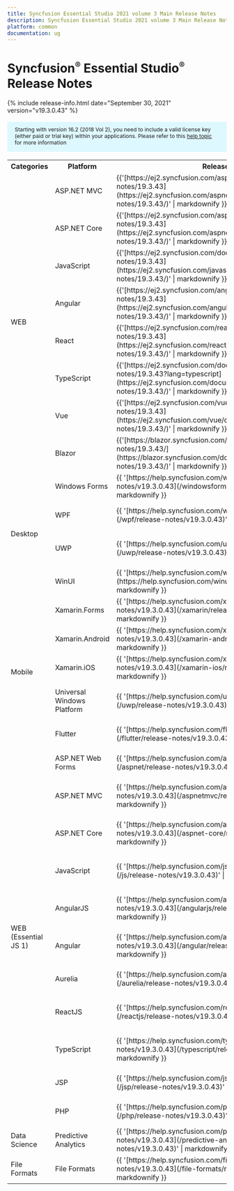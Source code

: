 ```yaml
---
title: Syncfusion Essential Studio 2021 volume 3 Main Release Notes  
description: Syncfusion Essential Studio 2021 volume 3 Main Release Notes  
platform: common
documentation: ug
---
```


# Syncfusion<sup style="font-size:70%">&reg;</sup>   Essential Studio<sup style="font-size:70%">&reg;</sup>  Release Notes  

{% include release-info.html date="September 30, 2021"   version="v19.3.0.43" %} 

<style>
#license {
    font-size: .88em!important;
margin-top: 1.5em;     margin-bottom: 1.5em;
    background-color: #def8ff;
    padding: 10px 17px 14px;
}
</style>

<div id="license">
Starting with version 16.2 (2018 Vol 2), you need to include a valid license key (either paid or trial key) within your applications. 
Please refer to this <a href="/common/essential-studio/licensing/license-key">help topic</a> for more information 
</div>



<table>
<tr>
<th>
Categories</th><th>
Platform</th><th>
Release Notes</th><th>
Read Me</th></tr>
<tr>
<td rowspan="8">
WEB 
</td>
<td>
ASP.NET MVC
</td>
<td>{{'[https://ej2.syncfusion.com/aspnetmvc/documentation/release-notes/19.3.43](https://ej2.syncfusion.com/aspnetmvc/documentation/release-notes/19.3.43/)' | markdownify }}
</td>
<td>{{'[http://files2.syncfusion.com/Installs/v19.3.0.43/ReadMe/web/ASPMVC.html](http://files2.syncfusion.com/Installs/v19.3.0.43/ReadMe/web/ASPMVC.html)' | markdownify }}
</td>
</tr>
<tr>
<td>
ASP.NET Core	
</td>
<td>{{'[https://ej2.syncfusion.com/aspnetcore/documentation/release-notes/19.3.43](https://ej2.syncfusion.com/aspnetcore/documentation/release-notes/19.3.43/)' | markdownify }}
</td>
<td>{{'[http://files2.syncfusion.com/Installs/v19.3.0.43/ReadMe/web/ASPNETCORE.html](http://files2.syncfusion.com/Installs/v19.3.0.43/ReadMe/web/ASPNETCORE.html)' | markdownify }}
</td>
</tr>
<tr>
<td>
JavaScript
</td>
<td>{{'[https://ej2.syncfusion.com/documentation/release-notes/19.3.43](https://ej2.syncfusion.com/javascript/documentation/release-notes/19.3.43/)' | markdownify }}
</td>
<td>{{'[http://files2.syncfusion.com/Installs/v19.3.0.43/ReadMe/web/JavaScript.html](http://files2.syncfusion.com/Installs/v19.3.0.43/ReadMe/web/JavaScript.html)' | markdownify }}
</td>
</tr>
<tr>
<td>
Angular
</td>
<td>{{'[https://ej2.syncfusion.com/angular/documentation/release-notes/19.3.43](https://ej2.syncfusion.com/angular/documentation/release-notes/19.3.43/)' | markdownify }}
</td>
<td>{{'[http://files2.syncfusion.com/Installs/v19.3.0.43/ReadMe/web/Angular.html](http://files2.syncfusion.com/Installs/v19.3.0.43/ReadMe/web/Angular.html)' | markdownify }}
</td>
</tr>
<tr>
<td>
React
</td>
<td>{{'[https://ej2.syncfusion.com/react/documentation/release-notes/19.3.43](https://ej2.syncfusion.com/react/documentation/release-notes/19.3.43/)' | markdownify }}
</td>
<td>{{'[http://files2.syncfusion.com/Installs/v19.3.0.43/ReadMe/web/React.html](http://files2.syncfusion.com/Installs/v19.3.0.43/ReadMe/web/React.html)' | markdownify }}
</td>
</tr>
<tr>
<td>
TypeScript
</td>
<td>{{'[https://ej2.syncfusion.com/documentation/release-notes/19.3.43?lang=typescript](https://ej2.syncfusion.com/documentation/release-notes/19.3.43/)' | markdownify }}
</td>
<td>{{'[http://files2.syncfusion.com/Installs/v19.3.0.43/ReadMe/web/TypeScript.html](http://files2.syncfusion.com/Installs/v19.3.0.43/ReadMe/web/TypeScript.html)' | markdownify }}
</td>
</tr>
<tr>
<td>
Vue
</td>
<td>{{'[https://ej2.syncfusion.com/vue/documentation/release-notes/19.3.43](https://ej2.syncfusion.com/vue/documentation/release-notes/19.3.43/)' | markdownify }}
</td>
<td>{{'[http://files2.syncfusion.com/Installs/v19.3.0.43/ReadMe/web/Vue.html](http://files2.syncfusion.com/Installs/v19.3.0.43/ReadMe/web/Vue.html)' | markdownify }}
</td>
</tr>
<tr>
<td>
Blazor
</td>
<td>{{'[https://blazor.syncfusion.com/documentation/release-notes/19.3.43/](https://blazor.syncfusion.com/documentation/release-notes/19.3.43/)' | markdownify }}
</td>
<td>{{'[http://files2.syncfusion.com/Installs/v19.3.0.43/ReadMe/web/Blazor.html](http://files2.syncfusion.com/Installs/v19.3.0.43/ReadMe/web/Blazor.html)' | markdownify }}
</td>
</tr>
<tr>
<td rowspan="4">
Desktop
</td>
<td>
Windows Forms
</td>
<td>{{ '[https://help.syncfusion.com/windowsforms/release-notes/v19.3.0.43](/windowsforms/release-notes/v19.3.0.43)' | markdownify }}
</td>
<td>{{ '[http://files2.syncfusion.com/Installs/v19.3.0.43/ReadMe/WindowsForms.html](http://files2.syncfusion.com/Installs/v19.3.0.43/ReadMe/WindowsForms.html)' | markdownify }}
</td>
</tr>
<tr>
<td>
WPF
</td>
<td>{{ '[https://help.syncfusion.com/wpf/release-notes/v19.3.0.43](/wpf/release-notes/v19.3.0.43)' | markdownify }}
</td>
<td>{{ '[http://files2.syncfusion.com/Installs/v19.3.0.43/ReadMe/WPF.html](http://files2.syncfusion.com/Installs/v19.3.0.43/ReadMe/WPF.html)' | markdownify }}
</td>
</tr>
<tr>
<td>
UWP
</td>
<td>{{ '[https://help.syncfusion.com/uwp/release-notes/v19.3.0.43](/uwp/release-notes/v19.3.0.43)' | markdownify }}
</td>
<td>{{ '[http://files2.syncfusion.com/Installs/v19.3.0.43/ReadMe/UniversalWindows.html](http://files2.syncfusion.com/Installs/v19.3.0.43/ReadMe/UniversalWindows.html)' | markdownify }}
</td>
</tr>
<tr>
<td>
WinUI
</td>
<td>{{ '[https://help.syncfusion.com/winui/release-notes/v19.3.0.43](https://help.syncfusion.com/winui/release-notes/v19.3.0.43)' | markdownify }}
</td>
<td>{{ '[http://files2.syncfusion.com/Installs/v19.3.0.43/ReadMe/WinUI.html](http://files2.syncfusion.com/Installs/v19.3.0.43/ReadMe/WinUI.html)' | markdownify }}
</td>
</tr>
<tr>
<td rowspan="5">
Mobile
</td>
<td>
Xamarin.Forms
</td>
<td>{{ '[https://help.syncfusion.com/xamarin/release-notes/v19.3.0.43](/xamarin/release-notes/v19.3.0.43)' | markdownify }}
</td>
<td>{{ '[http://files2.syncfusion.com/Installs/v19.3.0.43/ReadMe/Xamarin_Forms.html](http://files2.syncfusion.com/Installs/v19.3.0.43/ReadMe/Xamarin_Forms.html)' | markdownify }}
</td>
</tr>
<tr>
<td>
Xamarin.Android
</td>
<td>{{ '[https://help.syncfusion.com/xamarin-android/release-notes/v19.3.0.43](/xamarin-android/release-notes/v19.3.0.43)' | markdownify }}
</td>
<td>{{ '[http://files2.syncfusion.com/Installs/v19.3.0.43/ReadMe/Xamarin_Forms.html](http://files2.syncfusion.com/Installs/v19.3.0.43/ReadMe/Xamarin_Forms.html)' | markdownify }}
</td>
</tr>
<tr>
<td>
Xamarin.iOS
</td>
<td>{{ '[https://help.syncfusion.com/xamarin-ios/release-notes/v19.3.0.43](/xamarin-ios/release-notes/v19.3.0.43)' | markdownify }}
</td>
<td>{{ '[http://files2.syncfusion.com/Installs/v19.3.0.43/ReadMe/Xamarin_Forms.html](http://files2.syncfusion.com/Installs/v19.3.0.43/ReadMe/Xamarin_Forms.html)' | markdownify }}
</td>
</tr>
<tr>
<td>
Universal Windows Platform
</td>
<td>{{ '[https://help.syncfusion.com/uwp/release-notes/v19.3.0.43](/uwp/release-notes/v19.3.0.43)' | markdownify }}
</td>
<td>{{ '[http://files2.syncfusion.com/Installs/v19.3.0.43/ReadMe/UniversalWindows.html](http://files2.syncfusion.com/Installs/v19.3.0.43/ReadMe/UniversalWindows.html)' | markdownify }}
</td>
</tr>
<tr>
<td>
Flutter
</td>
<td>{{ '[https://help.syncfusion.com/flutter/release-notes/v19.3.0.43](/flutter/release-notes/v19.3.0.43)' | markdownify }}
</td>
<td>{{ '[http://files2.syncfusion.com/Installs/v19.3.0.43/ReadMe/Flutter.html](http://files2.syncfusion.com/Installs/v19.3.0.43/ReadMe/Flutter.html)' | markdownify }}
</td>
</tr>
<tr>
<td rowspan="11">
WEB (Essential JS 1)
</td>
<td>
ASP.NET Web Forms
</td>
<td>{{ '[https://help.syncfusion.com/aspnet/release-notes/v19.3.0.43](/aspnet/release-notes/v19.3.0.43)' | markdownify }}
</td>
<td>{{ '[http://files2.syncfusion.com/Installs/v19.3.0.43/ReadMe/essential-js1/ASP.html](http://files2.syncfusion.com/Installs/v19.3.0.43/ReadMe/essential-js1/ASP.html)' | markdownify }}
</td>
</tr>
<tr>
<td>
ASP.NET MVC
</td>
<td>{{ '[https://help.syncfusion.com/aspnetmvc/release-notes/v19.3.0.43](/aspnetmvc/release-notes/v19.3.0.43)' | markdownify }}
</td>
<td>{{ '[http://files2.syncfusion.com/Installs/v19.3.0.43/ReadMe/essential-js1/ASPMVC.html](http://files2.syncfusion.com/Installs/v19.3.0.43/ReadMe/essential-js1/ASPMVC.html)' | markdownify }}
</td>
</tr>
<tr>
<td>
ASP.NET Core
</td>
<td>{{ '[https://help.syncfusion.com/aspnet-core/release-notes/v19.3.0.43](/aspnet-core/release-notes/v19.3.0.43)' | markdownify }}
</td>
<td>
{{ '[http://files2.syncfusion.com/Installs/v19.3.0.43/ReadMe/essential-js1/ASPNETCORE.html](http://files2.syncfusion.com/Installs/v19.3.0.43/ReadMe/essential-js1/ASPNETCORE.html)' | markdownify }}
</td>
</tr>
<tr>
<td>
JavaScript
</td>
<td>{{ '[https://help.syncfusion.com/js/release-notes/v19.3.0.43](/js/release-notes/v19.3.0.43)' | markdownify }}
</td>
<td>{{ '[http://files2.syncfusion.com/Installs/v19.3.0.43/ReadMe/essential-js1/JavaScript.html](http://files2.syncfusion.com/Installs/v19.3.0.43/ReadMe/essential-js1/JavaScript.html)' | markdownify }}
</td>
</tr>
<tr>
<td>
AngularJS
</td>
<td>{{ '[https://help.syncfusion.com/angularjs/release-notes/v19.3.0.43](/angularjs/release-notes/v19.3.0.43)' | markdownify }}
</td>
<td>{{ '[http://files2.syncfusion.com/Installs/v19.3.0.43/ReadMe/essential-js1/AngularJS.html](http://files2.syncfusion.com/Installs/v19.3.0.43/ReadMe/essential-js1/AngularJS.html)' | markdownify }}
</td>
</tr>
<tr>
<td>
Angular
</td>
<td>{{ '[https://help.syncfusion.com/angular/release-notes/v19.3.0.43](/angular/release-notes/v19.3.0.43)' | markdownify }}
</td>
<td>{{ '[http://files2.syncfusion.com/Installs/v19.3.0.43/ReadMe/essential-js1/Angular.html](http://files2.syncfusion.com/Installs/v19.3.0.43/ReadMe/essential-js1/Angular.html)' | markdownify }}
</td>
</tr>
<tr>
<td>
Aurelia
</td>
<td>{{ '[https://help.syncfusion.com/aurelia/release-notes/v19.3.0.43](/aurelia/release-notes/v19.3.0.43)' | markdownify }}
</td>
<td>{{ '[http://files2.syncfusion.com/Installs/v19.3.0.43/ReadMe/essential-js1/Aurelia.html](http://files2.syncfusion.com/Installs/v19.3.0.43/ReadMe/essential-js1/Aurelia.html)' | markdownify }}
</td>
</tr>
<tr>
<td>
ReactJS
</td>
<td>{{ '[https://help.syncfusion.com/reactjs/release-notes/v19.3.0.43](/reactjs/release-notes/v19.3.0.43)' | markdownify }}
</td>
<td>{{ '[http://files2.syncfusion.com/Installs/v19.3.0.43/ReadMe/essential-js1/ReactJS.html](http://files2.syncfusion.com/Installs/v19.3.0.43/ReadMe/essential-js1/ReactJS.html)' | markdownify }}
</td>
</tr>
<tr>
<td>
TypeScript
</td>
<td>{{ '[https://help.syncfusion.com/typescript/release-notes/v19.3.0.43](/typescript/release-notes/v19.3.0.43)' | markdownify }}
</td>
<td>{{ '[http://files2.syncfusion.com/Installs/v19.3.0.43/ReadMe/essential-js1/TypeScript.html](http://files2.syncfusion.com/Installs/v19.3.0.43/ReadMe/essential-js1/TypeScript.html)' | markdownify }}
</td>
</tr>
<tr>
<td>
JSP
</td>
<td>{{ '[https://help.syncfusion.com/jsp/release-notes/v19.3.0.43](/jsp/release-notes/v19.3.0.43)' | markdownify }}
</td>
<td>{{ '[http://files2.syncfusion.com/Installs/v19.3.0.43/ReadMe/essential-js1/JSP.html](http://files2.syncfusion.com/Installs/v19.3.0.43/ReadMe/essential-js1/JSP.html)' | markdownify }}
</td>
</tr>
<tr>
<td>
PHP
</td>
<td>{{ '[https://help.syncfusion.com/php/release-notes/v19.3.0.43](/php/release-notes/v19.3.0.43)' | markdownify }}
</td>
<td>{{ '[http://files2.syncfusion.com/Installs/v19.3.0.43/ReadMe/essential-js1/PHP.html](http://files2.syncfusion.com/Installs/v19.3.0.43/ReadMe/essential-js1/PHP.html)' | markdownify }}
</td>
</tr>
<tr>
<td>
Data Science
</td>
<td>
Predictive Analytics
</td>
<td>{{ '[https://help.syncfusion.com/predictive-analytics/release-notes/v19.3.0.43](/predictive-analytics/release-notes/v19.3.0.43)' | markdownify }}
</td>
<td>
</td>
</tr>
<tr>
<td>
File Formats
</td>
<td>
File Formats
</td>
<td>{{ '[https://help.syncfusion.com/file-formats/release-notes/v19.3.0.43](/file-formats/release-notes/v19.3.0.43)' | markdownify }}
</td>
<td>
</td>
</tr>
</table>
